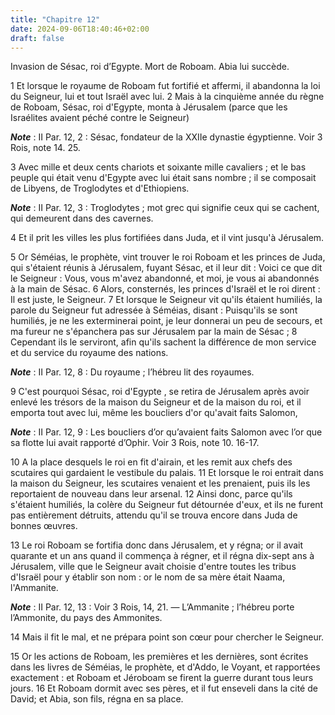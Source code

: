 ```yaml
---
title: "Chapitre 12"
date: 2024-09-06T18:40:46+02:00
draft: false
---
```



Invasion de Sésac, roi d’Egypte.
Mort de Roboam.
Abia lui succède.


1 Et lorsque le royaume de Roboam fut fortifié et affermi, il abandonna la loi du Seigneur, lui et tout Israël avec lui. 2 Mais à la cinquième année du règne de Roboam, Sésac, roi d'Egypte, monta à Jérusalem (parce que les Israélites avaient péché contre le Seigneur)

***Note*** :  II Par. 12, 2 : Sésac, fondateur de la XXIIe dynastie égyptienne. Voir 3 Rois, note 14. 25.

3 Avec mille et deux cents chariots et soixante mille cavaliers ; et le bas peuple qui était venu d'Egypte avec lui était sans nombre ; il se composait de Libyens, de Troglodytes et d'Ethiopiens.

***Note*** :  II Par. 12, 3 : Troglodytes ; mot grec qui signifie ceux qui se cachent, qui demeurent dans des cavernes.

4 Et il prit les villes les plus fortifiées dans Juda, et il vint jusqu'à Jérusalem.


5 Or Séméias, le prophète, vint trouver le roi Roboam et les princes de Juda, qui s'étaient réunis à Jérusalem, fuyant Sésac, et il leur dit : Voici ce que dit le Seigneur : Vous, vous m'avez abandonné, et moi, je vous ai abandonnés à la main de Sésac. 6 Alors, consternés, les princes d'Israël et le roi dirent : Il est juste, le Seigneur. 7 Et lorsque le Seigneur vit qu'ils étaient humiliés, la parole du Seigneur fut adressée à Séméias, disant : Puisqu'ils se sont humiliés, je ne les exterminerai point, je leur donnerai un peu de secours, et ma fureur ne s'épanchera pas sur Jérusalem par la main de Sésac ; 8 Cependant ils le serviront, afin qu'ils sachent la différence de mon service et du service du royaume des nations.

***Note*** :  II Par. 12, 8 : Du royaume ; l’hébreu lit des royaumes.


9 C'est pourquoi Sésac, roi d'Egypte , se retira de Jérusalem après avoir enlevé les trésors de la maison du Seigneur et de la maison du roi, et il emporta tout avec lui, même les boucliers d'or qu'avait faits Salomon,

***Note*** :  II Par. 12, 9 : Les boucliers d’or qu’avaient faits Salomon avec l’or que sa flotte lui avait rapporté d’Ophir. Voir 3 Rois, note 10. 16-17.

10 A la place desquels le roi en fit d'airain, et les remit aux chefs des scutaires qui gardaient le vestibule du palais. 11 Et lorsque le roi entrait dans la maison du Seigneur, les scutaires venaient et les prenaient, puis ils les reportaient de nouveau dans leur arsenal. 12 Ainsi donc, parce qu'ils s'étaient humiliés, la colère du Seigneur fut détournée d'eux, et ils ne furent pas entièrement détruits, attendu qu'il se trouva encore dans Juda de bonnes œuvres.


13 Le roi Roboam se fortifia donc dans Jérusalem, et y régna; or il avait quarante et un ans quand il commença à régner, et il régna dix-sept ans à Jérusalem, ville que le Seigneur avait choisie d'entre toutes les tribus d'Israël pour y établir son nom : or le nom de sa mère était Naama, l'Ammanite.

***Note*** :  II Par. 12, 13 : Voir 3 Rois, 14, 21. ― L’Ammanite ; l’hébreu porte l’Ammonite, du pays des Ammonites.

14 Mais il fit le mal, et ne prépara point son cœur pour chercher le Seigneur.


15 Or les actions de Roboam, les premières et les dernières, sont écrites dans les livres de Séméias, le prophète, et d'Addo, le Voyant, et rapportées exactement : et Roboam et Jéroboam se firent la guerre durant tous leurs jours. 16 Et Roboam dormit avec ses pères, et il fut enseveli dans la cité de David; et Abia, son fils, régna en sa place.

